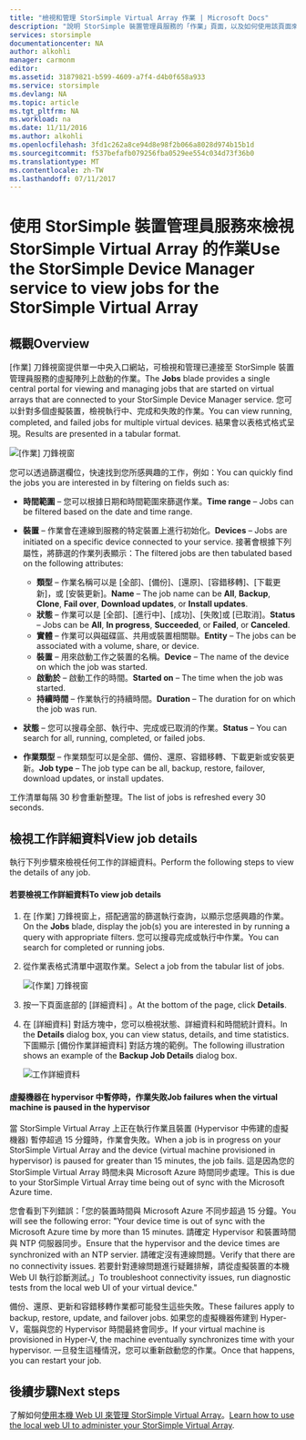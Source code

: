 ```yaml
---
title: "檢視和管理 StorSimple Virtual Array 作業 | Microsoft Docs"
description: "說明 StorSimple 裝置管理員服務的「作業」頁面，以及如何使用該頁面來追蹤 StorSimple Virtual Array 的最近和目前作業。"
services: storsimple
documentationcenter: NA
author: alkohli
manager: carmonm
editor: 
ms.assetid: 31879821-b599-4609-a7f4-d4b0f658a933
ms.service: storsimple
ms.devlang: NA
ms.topic: article
ms.tgt_pltfrm: NA
ms.workload: na
ms.date: 11/11/2016
ms.author: alkohli
ms.openlocfilehash: 3fd1c262a8ce94d8e98f2b066a8028d974b15b1d
ms.sourcegitcommit: f537befafb079256fba0529ee554c034d73f36b0
ms.translationtype: MT
ms.contentlocale: zh-TW
ms.lasthandoff: 07/11/2017
---
```

# <a name="use-the-storsimple-device-manager-service-to-view-jobs-for-the-storsimple-virtual-array"></a><span data-ttu-id="7572b-103">使用 StorSimple 裝置管理員服務來檢視 StorSimple Virtual Array 的作業</span><span class="sxs-lookup"><span data-stu-id="7572b-103">Use the StorSimple Device Manager service to view jobs for the StorSimple Virtual Array</span></span>
## <a name="overview"></a><span data-ttu-id="7572b-104">概觀</span><span class="sxs-lookup"><span data-stu-id="7572b-104">Overview</span></span>
<span data-ttu-id="7572b-105">[作業] 刀鋒視窗提供單一中央入口網站，可檢視和管理已連接至 StorSimple 裝置管理員服務的虛擬陣列上啟動的作業。</span><span class="sxs-lookup"><span data-stu-id="7572b-105">The **Jobs** blade provides a single central portal for viewing and managing jobs that are started on virtual arrays that are connected to your StorSimple Device Manager service.</span></span> <span data-ttu-id="7572b-106">您可以針對多個虛擬裝置，檢視執行中、完成和失敗的作業。</span><span class="sxs-lookup"><span data-stu-id="7572b-106">You can view running, completed, and failed jobs for multiple virtual devices.</span></span> <span data-ttu-id="7572b-107">結果會以表格式格式呈現。</span><span class="sxs-lookup"><span data-stu-id="7572b-107">Results are presented in a tabular format.</span></span>

![[作業] 刀鋒視窗](./media/storsimple-virtual-array-manage-jobs/ova-jobs-blade.png)

<span data-ttu-id="7572b-109">您可以透過篩選欄位，快速找到您所感興趣的工作，例如：</span><span class="sxs-lookup"><span data-stu-id="7572b-109">You can quickly find the jobs you are interested in by filtering on fields such as:</span></span>

* <span data-ttu-id="7572b-110">**時間範圍** – 您可以根據日期和時間範圍來篩選作業。</span><span class="sxs-lookup"><span data-stu-id="7572b-110">**Time range** – Jobs can be filtered based on the date and time range.</span></span>
* <span data-ttu-id="7572b-111">**裝置** – 作業會在連線到服務的特定裝置上進行初始化。</span><span class="sxs-lookup"><span data-stu-id="7572b-111">**Devices** – Jobs are initiated on a specific device connected to your service.</span></span> <span data-ttu-id="7572b-112">接著會根據下列屬性，將篩選的作業列表顯示：</span><span class="sxs-lookup"><span data-stu-id="7572b-112">The filtered jobs are then tabulated based on the following attributes:</span></span>
  
  * <span data-ttu-id="7572b-113">**類型** – 作業名稱可以是 [全部]、[備份]、[還原]、[容錯移轉]、[下載更新]，或 [安裝更新]。</span><span class="sxs-lookup"><span data-stu-id="7572b-113">**Name** – The job name can be **All**, **Backup**, **Clone**, **Fail over**, **Download updates**, or **Install updates**.</span></span>
  * <span data-ttu-id="7572b-114">**狀態** – 作業可以是 [全部]、[進行中]、[成功]、[失敗]或 [已取消]。</span><span class="sxs-lookup"><span data-stu-id="7572b-114">**Status** – Jobs can be **All**, **In progress**, **Succeeded**, or **Failed**, or **Canceled**.</span></span>
  * <span data-ttu-id="7572b-115">**實體** – 作業可以與磁碟區、共用或裝置相關聯。</span><span class="sxs-lookup"><span data-stu-id="7572b-115">**Entity** – The jobs can be associated with a volume, share, or device.</span></span>
  * <span data-ttu-id="7572b-116">**裝置** – 用來啟動工作之裝置的名稱。</span><span class="sxs-lookup"><span data-stu-id="7572b-116">**Device** – The name of the device on which the job was started.</span></span>
  * <span data-ttu-id="7572b-117">**啟動於** – 啟動工作的時間。</span><span class="sxs-lookup"><span data-stu-id="7572b-117">**Started on** – The time when the job was started.</span></span>
  * <span data-ttu-id="7572b-118">**持續時間** – 作業執行的持續時間。</span><span class="sxs-lookup"><span data-stu-id="7572b-118">**Duration** – The duration for on which the job was run.</span></span>
* <span data-ttu-id="7572b-119">**狀態** – 您可以搜尋全部、執行中、完成或已取消的作業。</span><span class="sxs-lookup"><span data-stu-id="7572b-119">**Status** – You can search for all, running, completed, or failed jobs.</span></span>
* <span data-ttu-id="7572b-120">**作業類型** – 作業類型可以是全部、備份、還原、容錯移轉、下載更新或安裝更新。</span><span class="sxs-lookup"><span data-stu-id="7572b-120">**Job type** – The job type can be all, backup, restore, failover, download updates, or install updates.</span></span>

<span data-ttu-id="7572b-121">工作清單每隔 30 秒會重新整理。</span><span class="sxs-lookup"><span data-stu-id="7572b-121">The list of jobs is refreshed every 30 seconds.</span></span>

## <a name="view-job-details"></a><span data-ttu-id="7572b-122">檢視工作詳細資料</span><span class="sxs-lookup"><span data-stu-id="7572b-122">View job details</span></span>
<span data-ttu-id="7572b-123">執行下列步驟來檢視任何工作的詳細資料。</span><span class="sxs-lookup"><span data-stu-id="7572b-123">Perform the following steps to view the details of any job.</span></span>

#### <a name="to-view-job-details"></a><span data-ttu-id="7572b-124">若要檢視工作詳細資料</span><span class="sxs-lookup"><span data-stu-id="7572b-124">To view job details</span></span>
1. <span data-ttu-id="7572b-125">在 [作業] 刀鋒視窗上，搭配適當的篩選執行查詢，以顯示您感興趣的作業。</span><span class="sxs-lookup"><span data-stu-id="7572b-125">On the **Jobs** blade, display the job(s) you are interested in by running a query with appropriate filters.</span></span> <span data-ttu-id="7572b-126">您可以搜尋完成或執行中作業。</span><span class="sxs-lookup"><span data-stu-id="7572b-126">You can search for completed or running jobs.</span></span>
2. <span data-ttu-id="7572b-127">從作業表格式清單中選取作業。</span><span class="sxs-lookup"><span data-stu-id="7572b-127">Select a job from the tabular list of jobs.</span></span>
   
    ![[作業] 刀鋒視窗](./media/storsimple-virtual-array-manage-jobs/ova-jobs-blade.png)
3. <span data-ttu-id="7572b-129">按一下頁面底部的 [詳細資料] 。</span><span class="sxs-lookup"><span data-stu-id="7572b-129">At the bottom of the page, click **Details**.</span></span>
4. <span data-ttu-id="7572b-130">在 [詳細資料]  對話方塊中，您可以檢視狀態、詳細資料和時間統計資料。</span><span class="sxs-lookup"><span data-stu-id="7572b-130">In the **Details** dialog box, you can view status, details, and time statistics.</span></span> <span data-ttu-id="7572b-131">下圖顯示 [備份作業詳細資料]  對話方塊的範例。</span><span class="sxs-lookup"><span data-stu-id="7572b-131">The following illustration shows an example of the **Backup Job Details** dialog box.</span></span>
   
    ![工作詳細資料](./media/storsimple-virtual-array-manage-jobs/ova-jobs-details.png)

#### <a name="job-failures-when-the-virtual-machine-is-paused-in-the-hypervisor"></a><span data-ttu-id="7572b-133">虛擬機器在 hypervisor 中暫停時，作業失敗</span><span class="sxs-lookup"><span data-stu-id="7572b-133">Job failures when the virtual machine is paused in the hypervisor</span></span>
<span data-ttu-id="7572b-134">當 StorSimple Virtual Array 上正在執行作業且裝置 (Hypervisor 中佈建的虛擬機器) 暫停超過 15 分鐘時，作業會失敗。</span><span class="sxs-lookup"><span data-stu-id="7572b-134">When a job is in progress on your StorSimple Virtual Array and the device (virtual machine provisioned in hypervisor) is paused for greater than 15 minutes, the job fails.</span></span> <span data-ttu-id="7572b-135">這是因為您的 StorSimple Virtual Array 時間未與 Microsoft Azure 時間同步處理。</span><span class="sxs-lookup"><span data-stu-id="7572b-135">This is due to your StorSimple Virtual Array time being out of sync with the Microsoft Azure time.</span></span> 

<span data-ttu-id="7572b-136">您會看到下列錯誤：「您的裝置時間與 Microsoft Azure 不同步超過 15 分鐘。</span><span class="sxs-lookup"><span data-stu-id="7572b-136">You will see the following error: "Your device time is out of sync with the Microsoft Azure time by more than 15 minutes.</span></span> <span data-ttu-id="7572b-137">請確定 Hypervisor 和裝置時間與 NTP 伺服器同步。</span><span class="sxs-lookup"><span data-stu-id="7572b-137">Ensure that the hypervisor and the device times are synchronized with an NTP servier.</span></span> <span data-ttu-id="7572b-138">請確定沒有連線問題。</span><span class="sxs-lookup"><span data-stu-id="7572b-138">Verify that there are no connectivity issues.</span></span> <span data-ttu-id="7572b-139">若要針對連線問題進行疑難排解，請從虛擬裝置的本機 Web UI 執行診斷測試。」</span><span class="sxs-lookup"><span data-stu-id="7572b-139">To troubleshoot connectivity issues, run diagnostic tests from the local web UI of your virtual device."</span></span>

<span data-ttu-id="7572b-140">備份、還原、更新和容錯移轉作業都可能發生這些失敗。</span><span class="sxs-lookup"><span data-stu-id="7572b-140">These failures apply to backup, restore, update, and failover jobs.</span></span> <span data-ttu-id="7572b-141">如果您的虛擬機器佈建到 Hyper-V，電腦與您的 Hypervisor 時間最終會同步。</span><span class="sxs-lookup"><span data-stu-id="7572b-141">If your virtual machine is provisioned in Hyper-V, the machine eventually synchronizes time with your hypervisor.</span></span> <span data-ttu-id="7572b-142">一旦發生這種情況，您可以重新啟動您的作業。</span><span class="sxs-lookup"><span data-stu-id="7572b-142">Once that happens, you can restart your job.</span></span>

## <a name="next-steps"></a><span data-ttu-id="7572b-143">後續步驟</span><span class="sxs-lookup"><span data-stu-id="7572b-143">Next steps</span></span>
<span data-ttu-id="7572b-144">了解如何[使用本機 Web UI 來管理 StorSimple Virtual Array](storsimple-ova-web-ui-admin.md)。</span><span class="sxs-lookup"><span data-stu-id="7572b-144">[Learn how to use the local web UI to administer your StorSimple Virtual Array](storsimple-ova-web-ui-admin.md).</span></span>

